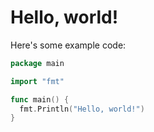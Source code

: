 # Hello, world!

Here's some example code:

```go
package main

import "fmt"

func main() {
  fmt.Println("Hello, world!")
}
```
